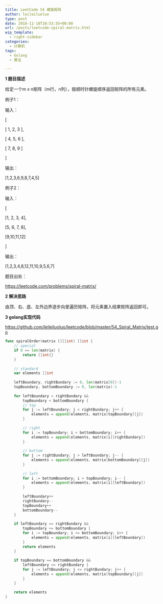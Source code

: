 ```yaml
---
title: LeetCode 54 螺旋矩阵
author: leileiluoluo
type: post
date: 2018-11-18T10:53:55+00:00
url: /posts/leetcode-spiral-matrix.html
wip_template:
  - right-sidebar
categories:
  - 计算机
tags:
  - Golang
  - 算法

---
```

**1 题目描述**
  
给定一个m x n矩阵（m行，n列），按顺时针螺旋顺序返回矩阵的所有元素。

例子1：
  
输入：
  
[
   
[ 1, 2, 3 ],
   
[ 4, 5, 6 ],
   
[ 7, 8, 9 ]
  
]
  
输出：
  
[1,2,3,6,9,8,7,4,5]

例子2：
  
输入：
  
[
    
[1, 2, 3, 4],
    
[5, 6, 7, 8],
    
[9,10,11,12]
  
]
  
输出：
  
[1,2,3,4,8,12,11,10,9,5,6,7]

题目出处：
  
<a href="https://leetcode.com/problems/spiral-matrix/" target="_blank">https://leetcode.com/problems/spiral-matrix/</a>

**2 解决思路**
  
由顶、右、底、左外边界逐步向里遍历矩阵，将元素置入结果矩阵返回即可。

**3 golang实现代码**
  
<a href="https://github.com/leileiluoluo/leetcode/blob/master/54_Spiral_Matrix/test.go" rel="noopener" target="_blank">https://github.com/leileiluoluo/leetcode/blob/master/54_Spiral_Matrix/test.go</a>

```go
func spiralOrder(matrix [][]int) []int {  
    // special  
    if 0 == len(matrix) {  
        return []int{}  
    }  
  
    // standard  
    var elements []int  
  
    leftBoundary, rightBundary := 0, len(matrix[0])-1  
    topBoundary, bottomBoundary := 0, len(matrix)-1  
  
    for leftBoundary < rightBundary &&  
        topBoundary < bottomBoundary {  
        // top  
        for j := leftBoundary; j < rightBundary; j++ {  
            elements = append(elements, matrix[topBoundary][j])  
        }  
  
        // right  
        for i := topBoundary; i < bottomBoundary; i++ {  
            elements = append(elements, matrix[i][rightBundary])  
        }  
  
        // bottom  
        for j := rightBundary; j > leftBoundary; j-- {  
            elements = append(elements, matrix[bottomBoundary][j])  
        }  
  
        // left  
        for i := bottomBoundary; i > topBoundary; i-- {  
            elements = append(elements, matrix[i][leftBoundary])  
        }  
  
        leftBoundary++  
        rightBundary--  
        topBoundary++  
        bottomBoundary--  
    }  
  
    if leftBoundary == rightBundary &&  
        topBoundary <= bottomBoundary {  
        for i := topBoundary; i <= bottomBoundary; i++ {  
            elements = append(elements, matrix[i][leftBoundary])  
        }  
        return elements  
    }  
  
    if topBoundary == bottomBoundary &&  
        leftBoundary <= rightBundary {  
        for j := leftBoundary; j <= rightBundary; j++ {  
            elements = append(elements, matrix[topBoundary][j])  
        }  
    }  
  
    return elements  
}
```
